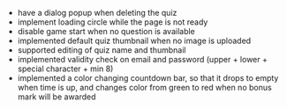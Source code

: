 - have a dialog popup when deleting the quiz
- implement loading circle while the page is not ready
- disable game start when no question is available
- implemented default quiz thumbnail when no image is uploaded
- supported editing of quiz name and thumbnail
- implemented validity check on email and password (upper + lower + special character + min 8)
- implemented a color changing countdown bar, so that it drops to empty when time is up, and changes color from green to red when no bonus mark will be awarded
